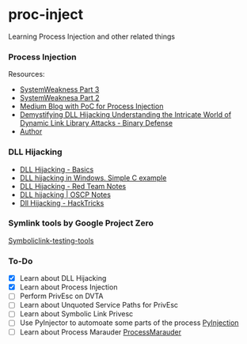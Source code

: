 # proc-inject
Learning Process Injection and other related things

### Process Injection
Resources: 

- [SystemWeakness Part 3](https://systemweakness.com/win32api-with-python3-part-iii-injection-6dd3c1b99c90)
- [SystemWeaknesa Part 2](https://systemweakness.com/win32api-with-python3-part-ii-amsi-30d7318e82ff)
- [Medium Blog with PoC for Process Injection](https://medium.com/@0xey/t1055-001-process-injection-dll-injection-64dc14719faa)
- [Demystifying DLL Hijacking Understanding the Intricate World of Dynamic Link Library Attacks - Binary Defense](https://www.binarydefense.com/resources/blog/demystifying-dll-hijacking-understanding-the-intricate-world-of-dynamic-link-library-attacks/)
- [Author](https://medium.com/@cpu0x00)


### DLL Hijacking

- [DLL Hijacking - Basics](https://medium.com/techzap/dll-hijacking-part-1-basics-b6dfb8260cf1)
- [DLL hijacking in Windows. Simple C example](https://cocomelonc.github.io/pentest/2021/09/24/dll-hijacking-1.html)
- [DLL Hijacking - Red Team Notes](https://www.ired.team/offensive-security/privilege-escalation/t1038-dll-hijacking)
- [DLL hijacking | OSCP Notes](https://notchxor.github.io/oscp-notes/4-win-privesc/6-dll-hijacking/)
- [Dll Hijacking - HackTricks](https://book.hacktricks.xyz/windows-hardening/windows-local-privilege-escalation/dll-hijacking)


### Symlink tools by Google Project Zero
[Symboliclink-testing-tools](https://github.com/googleprojectzero/symboliclink-testing-tools)


### To-Do
- [x] Learn about DLL Hijacking
- [x] Learn about Process Injection
- [ ] Perform PrivEsc on DVTA
- [ ] Learn about Unquoted Service Paths for PrivEsc
- [ ] Learn about Symbolic Link Privesc
- [ ] Use PyInjector to automoate some parts of the process [PyInjection](https://github.com/kmaork/pyinjector)
- [ ] Learn about Process Marauder [ProcessMarauder](https://github.com/0xDeadcell/ProcessMarauder)
